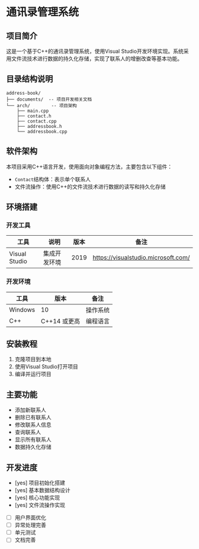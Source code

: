 # 通讯录管理系统

## 项目简介

这是一个基于C++的通讯录管理系统，使用Visual Studio开发环境实现。系统采用文件流技术进行数据的持久化存储，实现了联系人的增删改查等基本功能。

## 目录结构说明

```
address-book/
├── documents/  -- 项目开发相关文档
└── arch/        -- 项目架构
    ├── main.cpp
    ├── contact.h
    ├── contact.cpp
    ├── addressbook.h
    └── addressbook.cpp
```

## 软件架构

本项目采用C++语言开发，使用面向对象编程方法，主要包含以下组件：

- `Contact`结构体：表示单个联系人
- 文件流操作：使用C++的文件流技术进行数据的读写和持久化存储

## 环境搭建

### 开发工具

| 工具 | 说明 | 版本 | 备注 |
|---|---|---|---|
| Visual Studio | 集成开发环境 | 2019 | https://visualstudio.microsoft.com/ |

### 开发环境

| 工具 | 版本 | 备注 |
|---|---|---|
| Windows | 10 | 操作系统 |
| C++ | C++14 或更高 | 编程语言 |

## 安装教程

1. 克隆项目到本地
2. 使用Visual Studio打开项目
3. 编译并运行项目

## 主要功能

- 添加新联系人
- 删除已有联系人
- 修改联系人信息
- 查询联系人
- 显示所有联系人
- 数据持久化存储

## 开发进度

- [yes] 项目初始化搭建
- [yes] 基本数据结构设计
- [yes] 核心功能实现
- [yes] 文件流操作实现
- [ ] 用户界面优化
- [ ] 异常处理完善
- [ ] 单元测试
- [ ] 文档完善
